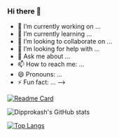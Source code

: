 ### Hi there 👋


- 🔭 I’m currently working on ...
- 🌱 I’m currently learning ...
- 👯 I’m looking to collaborate on ...
- 🤔 I’m looking for help with ...
- 💬 Ask me about ...
- 📫 How to reach me: ...
- 😄 Pronouns: ...
- ⚡ Fun fact: ...
-->

[![Readme Card](https://github-readme-stats.vercel.app/api/pin/?username=imdipprokash&repo=github-readme-stats)](https://github.com/imdipprokash)


![Dipprokash's GitHub stats](https://github-readme-stats.vercel.app/api?username=imdipprokash&show_icons=true&theme=transparent)



[![Top Langs](https://github-readme-stats.vercel.app/api/top-langs/?username=imdipprokash&layout=compact)](https://github.com/imdipprokash/github-readme-stats)

